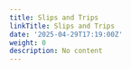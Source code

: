 ```yaml
---
title: Slips and Trips
linkTitle: Slips and Trips
date: '2025-04-29T17:19:00Z'
weight: 0
description: No content
---
```



